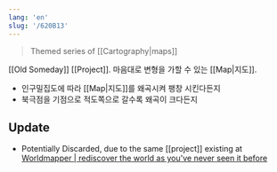 ```yaml
---
lang: 'en'
slug: '/620B13'
---
```


> Themed series of [[Cartography|maps]]

[[Old Someday]] [[Project]]. 마음대로 변형을 가할 수 있는 [[Map|지도]].

- 인구밀집도에 따라 [[Map|지도]]를 왜곡시켜 팽창 시킨다든지
- 북극점을 기점으로 적도쪽으로 갈수록 왜곡이 크다든지

## Update

- Potentially Discarded, due to the same [[project]] existing at [Worldmapper | rediscover the world as you've never seen it before](https://worldmapper.org/)
